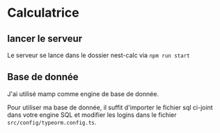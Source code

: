 # Calculatrice

## lancer le serveur 
Le serveur se lance dans le dossier nest-calc via 
```npm run start```

## Base de donnée
J'ai utilisé mamp comme engine de base de donnée.

Pour utiliser ma base de donnée, il suffit d'importer le fichier sql ci-joint dans votre engine SQL et modifier les logins dans le fichier `src/config/typeorm.config.ts`.
